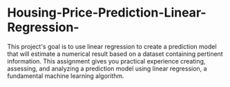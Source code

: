 # Housing-Price-Prediction-Linear-Regression-
This project's goal is to use linear regression to create a prediction model that will estimate a numerical result based on a dataset containing pertinent information. This assignment gives you practical experience creating, assessing, and analyzing a prediction model using linear regression, a fundamental machine learning algorithm.
